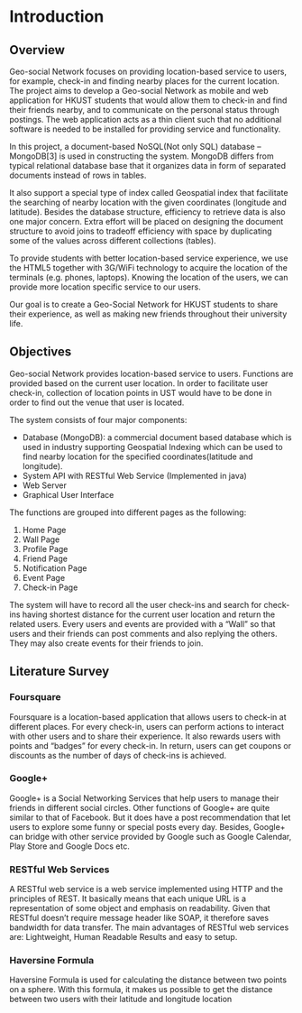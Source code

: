 # Introduction
## Overview
Geo-social Network focuses on providing location-based service to users, for example, check-in and finding nearby places for the current location. The project aims to develop a Geo-social Network as mobile and web application for HKUST students that would allow them to check-in and find their friends nearby, and to communicate on the personal status through postings. The web application acts as a thin client such that no additional software is needed to be installed for providing service and functionality.

In this project, a document-based NoSQL(Not only SQL) database – MongoDB[3] is used in constructing the system. MongoDB differs from typical relational database base that it organizes data in form of separated documents instead of rows in tables.

It also support a special type of index called Geospatial index that facilitate the searching of nearby location with the given coordinates (longitude and latitude). Besides the database structure, efficiency to retrieve data is also one major concern. Extra effort will be placed on designing the document structure to avoid joins to tradeoff efficiency with space by duplicating some of the values across different collections (tables).

To provide students with better location-based service experience, we use the HTML5 together with 3G/WiFi technology to acquire the location of the terminals (e.g. phones, laptops). Knowing the location of the users, we can provide more location specific service to our users.

Our goal is to create a Geo-Social Network for HKUST students to share their experience, as well as making new friends throughout their university life.

## Objectives
Geo-social Network provides location-based service to users. Functions are provided based on the current user location. In order to facilitate user check-in, collection of location points in UST would have to be done in order to find out the venue that user is located.

The system consists of four major components:
- Database (MongoDB): a commercial document based database which is used in industry supporting Geospatial Indexing which can be used to find nearby location for the specified coordinates(latitude and longitude).
- System API with RESTful Web Service (Implemented in java)
- Web Server
- Graphical User Interface

The functions are grouped into different pages as the following:
1. Home Page
2. Wall Page
3. Profile Page
4. Friend Page
5. Notification Page
6. Event Page
7. Check-in Page

The system will have to record all the user check-ins and search for check-ins having shortest distance for the current user location and return the related users. Every users and events are provided with a “Wall” so that users and their friends can post comments and also replying the others. They may also create events for their friends to join.

## Literature Survey
### Foursquare
Foursquare is a location-based application that allows users to check-in at different places. For every check-in, users can perform actions to interact with other users and to share their experience. It also rewards users with points and “badges” for every check-in. In return, users can get coupons or discounts as the number of days of check-ins is achieved.

### Google+
Google+ is a Social Networking Services that help users to manage their friends in different social circles. Other functions of Google+ are quite similar to that of Facebook. But it does have a post recommendation that let users to explore some funny or special posts every day. Besides, Google+ can bridge with other service provided by Google such as Google Calendar, Play Store and Google Docs etc.

### RESTful Web Services
A RESTful web service is a web service implemented using HTTP and the principles of REST. It basically means that each unique URL is a representation of some object and emphasis on readability. Given that RESTful doesn’t require message header like SOAP, it therefore saves bandwidth for data transfer. The main advantages of RESTful web services are: Lightweight, Human Readable Results and easy to setup.

### Haversine Formula
Haversine Formula is used for calculating the distance between two points on a sphere. With this formula, it makes us possible to get the distance between two users with their latitude and longitude location